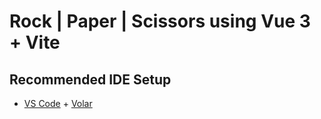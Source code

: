 # Rock | Paper | Scissors using Vue 3 + Vite


## Recommended IDE Setup

- [VS Code](https://code.visualstudio.com/) + [Volar](https://marketplace.visualstudio.com/items?itemName=Vue.volar)
